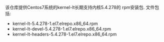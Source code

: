 该仓库提供Centos7系统的kernel-lt长期支持内核5.4.278的 rpm安装包. 
文件包括: 
- kernel-lt-5.4.278-1.el7.elrepo.x86_64.rpm
- kernel-lt-devel-5.4.278-1.el7.elrepo.x86_64.rpm
- kernel-lt-headers-5.4.278-1.el7.elrepo.x86_64.rpm
